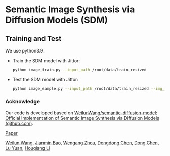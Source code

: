 # Semantic Image Synthesis via Diffusion Models (SDM)

## Training and Test

We use python3.9.

- Train the SDM model with Jittor:
  
  ```bash
  python image_train.py --input_path /root/data/train_resized
  ```

- Test the SDM model with Jittor:
  
  ```bash
  python image_sample.py --input_path /root/data/train_resized --img_path /root/data/val_B_labels_resized --output_path ./output
  ```

### Acknowledge

Our code is developed based on [WeilunWang/semantic-diffusion-model: Official Implementation of Semantic Image Synthesis via Diffusion Models (github.com)](https://github.com/WeilunWang/semantic-diffusion-model).

[Paper](https://arxiv.org/abs/2207.00050)

[Weilun Wang](https://scholar.google.com/citations?hl=zh-CN&user=YfV4aCQAAAAJ), [Jianmin Bao](https://scholar.google.com/citations?hl=zh-CN&user=hjwvkYUAAAAJ), [Wengang Zhou](https://scholar.google.com/citations?hl=zh-CN&user=8s1JF8YAAAAJ), [Dongdong Chen](https://scholar.google.com/citations?hl=zh-CN&user=sYKpKqEAAAAJ), [Dong Chen](https://scholar.google.com/citations?hl=zh-CN&user=_fKSYOwAAAAJ), [Lu Yuan](https://scholar.google.com/citations?hl=zh-CN&user=k9TsUVsAAAAJ), [Houqiang Li](https://scholar.google.com/citations?hl=zh-CN&user=7sFMIKoAAAAJ)